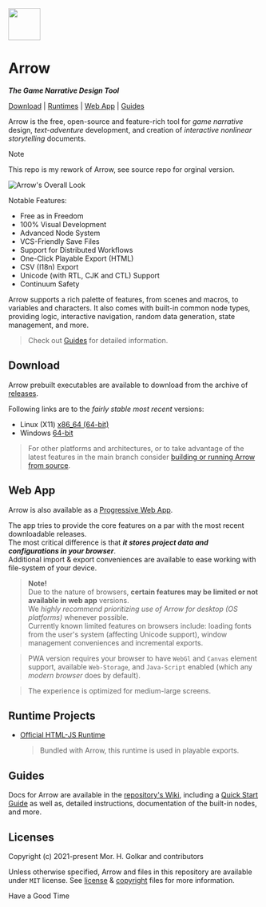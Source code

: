 <img src="./icon.svg" style="width: 64px; height: auto; display: block; margin-bottom: 1rem;" alt="">

Arrow
=====

***The Game Narrative Design Tool***

[Download](#download) | [Runtimes](#runtime-projects) | [Web App](#web-app) | [Guides](#guides)

Arrow is the free, open-source and feature-rich tool for
*game narrative* design, *text-adventure* development,
and creation of *interactive nonlinear storytelling* documents.

> [!Note]
> This repo is my rework of Arrow, see source repo for orginal version.

![Arrow's Overall Look][arrow-screenshot]

Notable Features:

+ Free as in Freedom
+ 100% Visual Development
+ Advanced Node System
+ VCS-Friendly Save Files
+ Support for Distributed Workflows
+ One-Click Playable Export (HTML)
+ CSV (I18n) Export
+ Unicode (with RTL, CJK and CTL) Support
+ Continuum Safety

Arrow supports a rich palette of features, from scenes and macros, to variables and characters.
It also comes with built-in common node types, providing logic, interactive navigation, random data generation,
state management, and more.

> Check out [Guides](#guides) for detailed information.


## Download

Arrow prebuilt executables are available to download from the archive of [releases].

Following links are to the *fairly stable most recent* versions:

+ Linux (X11) [x86_64 (64-bit)][linux-x11-x86-64-latest]
+ Windows [64-bit][win-64-latest]

> For other platforms and architectures, or to take advantage of the latest features in the main branch
> consider [building or running Arrow from source][wiki-build-from-source].


## Web App

Arrow is also available as a [Progressive Web App][web-app].

The app tries to provide the core features on a par with the most recent downloadable releases.  
The most critical difference is that ***it stores project data and configurations in your browser***.  
Additional import & export conveniences are available to ease working with file-system of your device.

> **Note!**  
> Due to the nature of browsers, **certain features may be limited or not available in web app** versions.  
> We *highly recommend prioritizing use of Arrow for desktop (OS platforms)* whenever possible.  
> Currently known limited features on browsers include:
> loading fonts from the user's system (affecting Unicode support), window management conveniences and incremental exports.  

> PWA version requires your browser to have `WebGl` and `Canvas` element support,
> available `Web-Storage`, and `Java-Script` enabled (which any *modern browser* does by default).

> The experience is optimized for medium-large screens.


## Runtime Projects

+ [Official HTML-JS Runtime][runtime-html-js]
    > Bundled with Arrow, this runtime is used in playable exports.


## Guides

Docs for Arrow are available in the [repository's Wiki][wiki-home],
including a [Quick Start Guide][wiki-quick-start-guide] as well as,
detailed instructions, documentation of the built-in nodes, and more.


## Licenses

Copyright (c) 2021-present Mor. H. Golkar and contributors

Unless otherwise specified, Arrow and files in this repository are
available under `MIT` license.
See [license][license-file] & [copyright][copyright-file] files for more information.


Have a Good Time



<!-- Download -->
[releases]: https://github.com/mhgolkar/Arrow/releases
[linux-x11-x86-64-latest]: https://github.com/mhgolkar/Arrow/releases/download/v3.1.0/Arrow-v3.1.0-linux-x86_64.tar.gz
[win-64-latest]: https://github.com/mhgolkar/Arrow/releases/download/v3.1.0/Arrow-v3.1.0-win.64.zip
<!-- PWA -->
[web-app]: https://mhgolkar.github.io/Arrow/
<!-- Wiki -->
[wiki-home]: https://github.com/mhgolkar/Arrow/wiki/
[wiki-build-from-source]: https://github.com/mhgolkar/Arrow/wiki/build-from-source
[wiki-quick-start-guide]: https://github.com/mhgolkar/Arrow/wiki/quick-start-guide
<!-- Relative -->
[runtime-html-js]: ./runtimes/html-js/
[license-file]: ./license
[copyright-file]: ./copyright
<!-- Resources -->
[arrow-screenshot]: https://mhgolkar.github.io/Arrow/media/overview.v3.png
